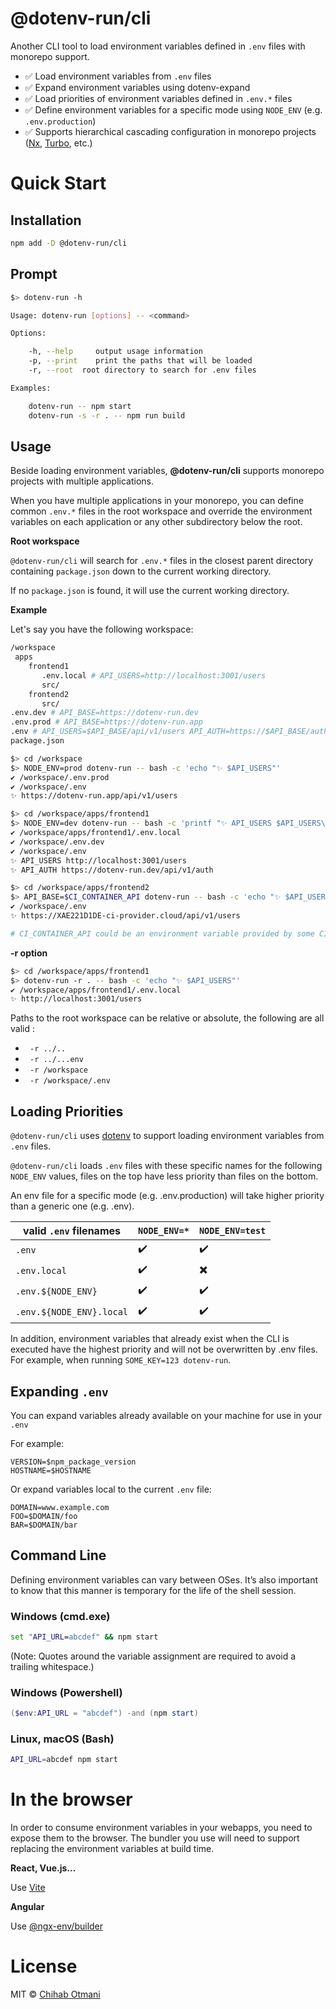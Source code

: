 <h1>@dotenv-run/cli</h1>


Another CLI tool to load environment variables defined in `.env` files with monorepo support.

* ✅ Load environment variables from `.env` files
* ✅ Expand environment variables using dotenv-expand
* ✅ Load priorities of environment variables defined in `.env.*` files
* ✅ Define environment variables for a specific mode using `NODE_ENV` (e.g. `.env.production`)
* ✅ Supports hierarchical cascading configuration in monorepo projects ([Nx](https://nx.dev), [Turbo](https://turbo.build/), etc.)
  

# Quick Start

## Installation
```sh
npm add -D @dotenv-run/cli
```

## Prompt
```sh
$> dotenv-run -h

Usage: dotenv-run [options] -- <command>

Options:

    -h, --help     output usage information
    -p, --print    print the paths that will be loaded
    -r, --root  root directory to search for .env files

Examples:

    dotenv-run -- npm start
    dotenv-run -s -r . -- npm run build
```

## Usage

Beside loading environment variables, **@dotenv-run/cli** supports monorepo projects with multiple applications.

When you have multiple applications in your monorepo, you can define common `.env.*` files in the root workspace and override the environment variables on each application or any other subdirectory below the root.

**Root workspace**

`@dotenv-run/cli` will search for `.env.*` files in the closest parent directory containing `package.json` down to the current working directory. 

If no `package.json` is found, it will use the current working directory.

**Example**

Let's say you have the following workspace:

```sh
/workspace
 apps
    frontend1
       .env.local # API_USERS=http://localhost:3001/users
       src/
    frontend2
       src/
.env.dev # API_BASE=https://dotenv-run.dev
.env.prod # API_BASE=https://dotenv-run.app
.env # API_USERS=$API_BASE/api/v1/users API_AUTH=https://$API_BASE/auth
package.json
```

```sh
$> cd /workspace
$> NODE_ENV=prod dotenv-run -- bash -c 'echo "✨ $API_USERS"'
✔ /workspace/.env.prod
✔ /workspace/.env
✨ https://dotenv-run.app/api/v1/users
```

```sh
$> cd /workspace/apps/frontend1
$> NODE_ENV=dev dotenv-run -- bash -c 'printf "✨ API_USERS $API_USERS\n✨ API_AUTH $API_AUTH"'
✔ /workspace/apps/frontend1/.env.local
✔ /workspace/.env.dev
✔ /workspace/.env
✨ API_USERS http://localhost:3001/users
✨ API_AUTH https://dotenv-run.dev/api/v1/auth
```

```sh
$> cd /workspace/apps/frontend2
$> API_BASE=$CI_CONTAINER_API dotenv-run -- bash -c 'echo "✨ $API_USERS"'
✔ /workspace/.env
✨ https://XAE221D1DE-ci-provider.cloud/api/v1/users

# CI_CONTAINER_API could be an environment variable provided by some CI provider 
```

**-r option**

```sh
$> cd /workspace/apps/frontend1
$> dotenv-run -r . -- bash -c 'echo "✨ $API_USERS"'
✔ /workspace/apps/frontend1/.env.local
✨ http://localhost:3001/users
```


Paths to the root workspace can be relative or absolute, the following are all valid :
* ` -r ../..`
* ` -r ../...env`
* ` -r /workspace`
* ` -r /workspace/.env`


## Loading Priorities

`@dotenv-run/cli` uses [dotenv](https://github.com/motdotla/dotenv) to support loading environment variables from `.env` files.

`@dotenv-run/cli` loads `.env` files with these specific names for the following `NODE_ENV` values, files on the top have less priority than files on the bottom.

An env file for a specific mode (e.g. .env.production) will take higher priority than a generic one (e.g. .env).

| valid `.env` filenames     | `NODE_ENV=*` | `NODE_ENV=test` |
| -------------------------- | -------------- | ----------------- |
| `.env`                     | ✔️             | ✔️                |
| `.env.local`               | ✔️             | ✖️                |
| `.env.${NODE_ENV}`       | ✔️             | ✔️                |
| `.env.${NODE_ENV}.local` | ✔️             | ✔️                |

In addition, environment variables that already exist when the CLI is executed have the highest priority and will not be overwritten by .env files. For example, when running `SOME_KEY=123 dotenv-run`.

## Expanding `.env`

You can expand variables already available on your machine for use in your `.env`

For example:

```shell
VERSION=$npm_package_version
HOSTNAME=$HOSTNAME
```

Or expand variables local to the current `.env` file:

```shell
DOMAIN=www.example.com
FOO=$DOMAIN/foo
BAR=$DOMAIN/bar
```


## Command Line

Defining environment variables can vary between OSes. It’s also important to know that this manner is temporary for the life of the shell session.

### Windows (cmd.exe)

```cmd
set "API_URL=abcdef" && npm start
```

(Note: Quotes around the variable assignment are required to avoid a trailing whitespace.)

### Windows (Powershell)

```Powershell
($env:API_URL = "abcdef") -and (npm start)
```

### Linux, macOS (Bash)

```sh
API_URL=abcdef npm start
```

# In the browser

In order to consume environment variables in your webapps, you need to expose them to the browser. The bundler you use will need to support replacing the environment variables at build time.

**React, Vue.js...**

Use [Vite](https://vitejs.dev/guide/env-and-mode.html)

**Angular**

Use [@ngx-env/builder](https://www.npmjs.com/package/@ngx-env/builder)

# License

MIT © [Chihab Otmani](https://twitter.com/chihabotmani)


